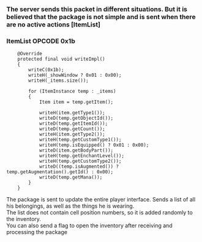 ### The server sends this packet in different situations. But it is believed that the package is not simple and is sent when there are no active actions [ItemList]

### ItemList OPCODE 0x1b

```
	@Override
	protected final void writeImpl()
	{
		writeC(0x1b);
		writeH(_showWindow ? 0x01 : 0x00);
		writeH(_items.size());
		
		for (ItemInstance temp : _items)
		{
			Item item = temp.getItem();
			
			writeH(item.getType1());
			writeD(temp.getObjectId());
			writeD(temp.getItemId());
			writeD(temp.getCount());
			writeH(item.getType2());
			writeH(temp.getCustomType1());
			writeH(temp.isEquipped() ? 0x01 : 0x00);
			writeD(item.getBodyPart());
			writeH(temp.getEnchantLevel());
			writeH(temp.getCustomType2());
			writeD((temp.isAugmented()) ? temp.getAugmentation().getId() : 0x00);
			writeD(temp.getMana());
		}
	}
```




The package is sent to update the entire player interface. Sends a list of all his belongings, as well as the things he is wearing.   
The list does not contain cell position numbers, so it is added randomly to the inventory.  
You can also send a flag to open the inventory after receiving and processing the package  